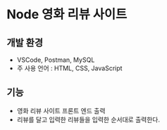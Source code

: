 # Node 영화 리뷰 사이트

## 개발 환경
- VSCode, Postman, MySQL
- 주 사용 언어 : HTML, CSS, JavaScript

## 기능
- 영화 리뷰 사이트 프론트 엔드 출력
- 리뷰를 달고 입력한 리뷰들을 입력한 순서대로 출력한다.
